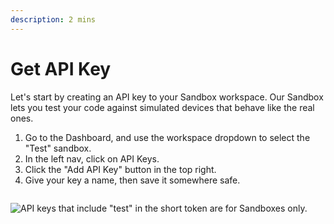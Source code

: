 ```yaml
---
description: 2 mins
---
```


# Get API Key

Let's start by creating an API key to your Sandbox workspace. Our Sandbox lets you test your code against simulated devices that behave like the real ones.&#x20;

1. Go to the Dashboard, and use the workspace dropdown to select the "Test" sandbox.
2. In the left nav, click on API Keys.
3. Click the "Add API Key" button in the top right.&#x20;
4. Give your key a name, then save it somewhere safe.&#x20;

<figure><img src="broken-reference" alt=""><figcaption></figcaption></figure>

![API keys that include "test" in the short token are for Sandboxes only.](../.gitbook/assets/add.png)
